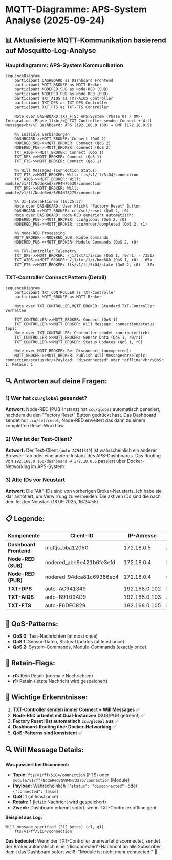 # MQTT-Diagramme: APS-System Analyse (2025-09-24)

## 📊 **Aktualisierte MQTT-Kommunikation basierend auf Mosquitto-Log-Analyse**

### **Hauptdiagramm: APS-System Kommunikation**

```mermaid
sequenceDiagram
    participant DASHBOARD as Dashboard Frontend
    participant MQTT_BROKER as MQTT Broker
    participant NODERED_SUB as Node-RED (SUB)
    participant NODERED_PUB as Node-RED (PUB)
    participant TXT_AIQS as TXT-AIQS Controller
    participant TXT_DPS as TXT-DPS Controller
    participant TXT_FTS as TXT-FTS Controller
    
    Note over DASHBOARD,TXT_FTS: APS-System (Phase 0) / OMF-Integration (Phase 1)<br/>🔸 TXT-Controller senden Connect + Will Messages<br/>🔸 Dashboard: APS (192.168.0.100) → OMF (172.18.0.5)
    
    %% Initiale Verbindungen
    DASHBOARD->>MQTT_BROKER: Connect (QoS 2)
    NODERED_SUB->>MQTT_BROKER: Connect (QoS 2)
    NODERED_PUB->>MQTT_BROKER: Connect (QoS 2)
    TXT_AIQS->>MQTT_BROKER: Connect (QoS 1)
    TXT_DPS->>MQTT_BROKER: Connect (QoS 1)
    TXT_FTS->>MQTT_BROKER: Connect (QoS 1)
    
    %% Will Messages (Connection Status)
    TXT_FTS->>MQTT_BROKER: Will: fts/v1/ff/5iO4/connection
    TXT_AIQS->>MQTT_BROKER: Will: module/v1/ff/NodeRed/SVR4H76530/connection
    TXT_DPS->>MQTT_BROKER: Will: module/v1/ff/NodeRed/SVR4H73275/connection
    
    %% UI-Interaktionen (16:25:37)
    Note over DASHBOARD: User klickt "Factory Reset" Button
    DASHBOARD->>MQTT_BROKER: ccu/set/reset (QoS 2, r0)
    Note over DASHBOARD: Node-RED generiert automatisch:
    NODERED_PUB->>MQTT_BROKER: ccu/global (QoS 2, r0)
    NODERED_PUB->>MQTT_BROKER: ccu/order/completed (QoS 2, r1)
    
    %% Node-RED Processing
    MQTT_BROKER->>NODERED_SUB: Route Commands
    NODERED_PUB->>MQTT_BROKER: Module Commands (QoS 2, r0)
    
    %% TXT-Controller Telemetry
    TXT_DPS->>MQTT_BROKER: /j1/txt/1/i/cam (QoS 1, r0/r1) - 7351x
    TXT_AIQS->>MQTT_BROKER: /j1/txt/1/i/bme680 (QoS 1, r0) - 65x
    TXT_FTS->>MQTT_BROKER: fts/v1/ff/5iO4/state (QoS 2, r0) - 37x
```

### **TXT-Controller Connect Pattern (Detail)**

```mermaid
sequenceDiagram
    participant TXT_CONTROLLER as TXT-Controller
    participant MQTT_BROKER as MQTT Broker
    
    Note over TXT_CONTROLLER,MQTT_BROKER: Standard TXT-Controller Verhalten
    
    TXT_CONTROLLER->>MQTT_BROKER: Connect (QoS 1)
    TXT_CONTROLLER->>MQTT_BROKER: Will Message: connection/status topic
    Note over TXT_CONTROLLER: Controller sendet kontinuierlich:
    TXT_CONTROLLER->>MQTT_BROKER: Sensor Data (QoS 1, r0/r1)
    TXT_CONTROLLER->>MQTT_BROKER: Status Updates (QoS 1, r0)
    
    Note over MQTT_BROKER: Bei Disconnect (unexpected):
    MQTT_BROKER->>MQTT_BROKER: Publish Will Message<br/>Topic: connection/status<br/>Payload: "disconnected" oder "offline"<br/>QoS: 1, Retain: 1
```

## 🔍 **Antworten auf deine Fragen:**

### **1) Wer hat `ccu/global` gesendet?**
**Antwort:** Node-RED (PUB-Instanz) hat `ccu/global` automatisch generiert, nachdem du den "Factory Reset" Button gedrückt hast. Das Dashboard sendet nur `ccu/set/reset`, Node-RED erweitert das dann zu einem kompletten Reset-Workflow.

### **2) Wer ist der Test-Client?**
**Antwort:** Der Test-Client (`auto-AC941349`) ist wahrscheinlich ein anderer Browser-Tab oder eine andere Instanz des APS-Dashboards. Das Routing von `192.168.0.100/dashboard` → `172.18.0.5` passiert über Docker-Networking im APS-System.

### **3) Alte IDs vor Neustart**
**Antwort:** Die "Alt"-IDs sind von vorherigen Broker-Neustarts. Ich habe sie klar annotiert, um Verwirrung zu vermeiden. Die aktiven IDs sind die nach dem letzten Neustart (18.09.2025, 16:24:55).

## 📋 **Legende:**

| Komponente | Client-ID | IP-Adresse | Rolle |
|------------|-----------|------------|-------|
| **Dashboard Frontend** | mqttjs_bba12050 | 172.18.0.5 | APS/OMF Dashboard |
| **Node-RED (SUB)** | nodered_abe9e421b6fe3efd | 172.18.0.4 | Monitoring/Processing |
| **Node-RED (PUB)** | nodered_94dca81c69366ec4 | 172.18.0.4 | Command Publishing |
| **TXT-DPS** | auto-AC941349 | 192.168.0.102 | DPS Controller |
| **TXT-AIQS** | auto-B9109AD9 | 192.168.0.103 | AIQS Controller |
| **TXT-FTS** | auto-F6DFC829 | 192.168.0.105 | FTS Controller |

## 🎯 **QoS-Patterns:**

- **QoS 0:** Test-Nachrichten (at most once)
- **QoS 1:** Sensor-Daten, Status-Updates (at least once)  
- **QoS 2:** System-Commands, Module-Commands (exactly once)

## 🔄 **Retain-Flags:**

- **r0:** Kein Retain (normale Nachrichten)
- **r1:** Retain (letzte Nachricht wird gespeichert)

## 📝 **Wichtige Erkenntnisse:**

1. **TXT-Controller senden immer Connect + Will Messages** ✅
2. **Node-RED arbeitet mit Dual-Instanzen** (SUB/PUB getrennt) ✅
3. **Factory Reset löst automatisch `ccu/global` aus** ✅
4. **Dashboard-Routing über Docker-Networking** ✅
5. **QoS-Patterns sind konsistent** ✅

## 🔍 **Will Message Details:**

**Was passiert bei Disconnect:**
- **Topic:** `fts/v1/ff/5iO4/connection` (FTS) oder `module/v1/ff/NodeRed/SVR4H73275/connection` (Module)
- **Payload:** Wahrscheinlich `{"status": "disconnected"}` oder `{"connected": false}`
- **QoS:** 1 (at least once)
- **Retain:** 1 (letzte Nachricht wird gespeichert)
- **Zweck:** Dashboard erkennt sofort, wenn TXT-Controller offline geht

**Beispiel aus Log:**
```
Will message specified (212 bytes) (r1, q1).
    fts/v1/ff/5iO4/connection
```

**Das bedeutet:** Wenn der TXT-Controller unerwartet disconnectet, sendet der Broker automatisch eine "disconnected"-Nachricht an alle Subscriber, damit das Dashboard sofort weiß: "Module ist nicht mehr connected!" 🚨